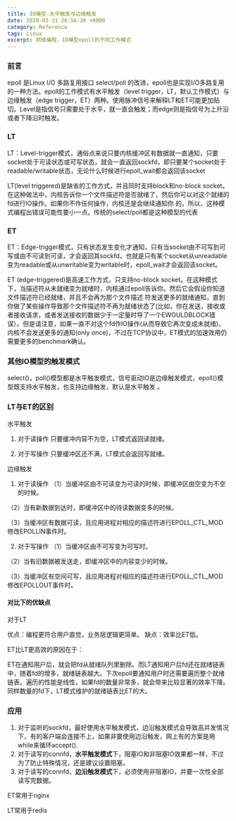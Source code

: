 ```yaml
---
title: IO模型-水平触发与边缘触发
date: 2020-03-31 20:56:36 +0800
category: Reference
tags: Linux
excerpt: 网络编程，IO模型epoll的不同工作模式
---
```


### 前言

epoll 是Linux I/O 多路复用接口 select/poll 的改进，epoll也是实现I/O多路复用的一种方法。epoll的工作模式有水平触发（level trigger，LT，默认工作模式）与边缘触发（edge trigger，ET）两种。使用脉冲信号来解释LT和ET可能更加贴切。Level是指信号只需要处于水平，就一直会触发；而edge则是指信号为上升沿或者下降沿时触发。

### LT

LT：Level-trigger模式，通俗点来说只要内核缓冲区有数据就一直通知，只要socket处于可读状态或可写状态，就会一直返回sockfd，即只要某个socket处于readable/writable状态，无论什么时候进行epoll_wait都会返回该socket

LT(level triggered)是缺省的工作方式，并且同时支持block和no-block socket。在这种做法中，内核告诉你一个文件描述符是否就绪了，然后你可以对这个就绪的fd进行IO操作。如果你不作任何操作，内核还是会继续通知你 的，所以，这种模式编程出错误可能性要小一点。传统的select/poll都是这种模型的代表

### ET

ET：Edge-trigger模式，只有状态发生变化才通知，只有当socket由不可写到可写或由不可读到可读，才会返回其sockfd，也就是只有某个socket从unreadable变为readable或从unwritable变为writable时，epoll_wait才会返回该socket。

ET (edge-triggered)是高速工作方式，只支持no-block socket。在这种模式下，当描述符从未就绪变为就绪时，内核通过epoll告诉你。然后它会假设你知道文件描述符已经就绪，并且不会再为那个文件描述 符发送更多的就绪通知，直到你做了某些操作导致那个文件描述符不再为就绪状态了(比如，你在发送，接收或者接收请求，或者发送接收的数据少于一定量时导了一个EWOULDBLOCK错误）。但是请注意，如果一直不对这个fd作IO操作(从而导致它再次变成未就绪)，内核不会发送更多的通知(only once)，不过在TCP协议中，ET模式的加速效用仍需要更多的benchmark确认。

### 其他IO模型的触发模式

select()，poll()模型都是水平触发模式，信号驱动IO是边缘触发模式，epoll()模型既支持水平触发，也支持边缘触发，默认是水平触发 。

### LT与ET的区别

水平触发

1. 对于读操作
只要缓冲内容不为空，LT模式返回读就绪。

2. 对于写操作
只要缓冲区还不满，LT模式会返回写就绪。

边缘触发

1. 对于读操作
  （1）当缓冲区由不可读变为可读的时候，即缓冲区由空变为不空的时候。

  （2）当有新数据到达时，即缓冲区中的待读数据变多的时候。

  （3）当缓冲区有数据可读，且应用进程对相应的描述符进行EPOLL_CTL_MOD 修改EPOLLIN事件时。

2. 对于写操作
  （1）当缓冲区由不可写变为可写时。

  （2）当有旧数据被发送走，即缓冲区中的内容变少的时候。

  （3）当缓冲区有空间可写，且应用进程对相应的描述符进行EPOLL_CTL_MOD 修改EPOLLOUT事件时。

#### 对比下的优缺点

对于LT

优点：编程更符合用户直觉，业务层逻辑更简单。
缺点：效率比ET低。

ET比LT更高效的原因在于：

ET在通知用户后，就会把fd从就绪队列里删除。而LT通知用户后fd还在就绪链表中，随着fd的增多，就绪链表越大。下次epoll要通知用户时还需要遍历整个就绪链表。遍历的性能是线性，如果fd的数量非常多，就会带来比较显著的效率下降。同样数量的fd下，LT模式维护的就绪链表比ET的大。

### 应用

1. 对于监听的sockfd，最好使用水平触发模式，边沿触发模式会导致高并发情况下，有的客户端会连接不上，如果非要使用边沿触发，网上有的方案是用while来循环accept().
2. 对于读写的connfd，**水平触发模式**下，阻塞IO和非阻塞IO效果都一样，不过为了防止特殊情况，还是建议设置阻塞。
3. 对于读写的connfd，**边沿触发模式**下，必须使用非阻塞IO，并要一次性全部读写完数据。

ET常用于nginx

LT常用于redis